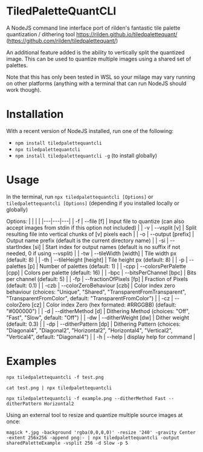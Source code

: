 # TiledPaletteQuantCLI

A NodeJS command line interface port of rilden's fantastic tile palette quantization / dithering tool https://rilden.github.io/tiledpalettequant/ (https://github.com/rilden/tiledpalettequant/)

An additional feature added is the ability to vertically split the quantized image. This can be used to quantize multiple images using a shared set of palettes.

Note that this has only been tested in WSL so your milage may vary running on other platforms (anything with a terminal that can run NodeJS should work though). 

# Installation
With a recent version of NodeJS installed, run one of the following:
- `npm install tiledpalettequantcli`
- `npx tiledpalettequantcli`
- `npm install tiledpalettequantcli -g` (to install globally)

# Usage
In the terminal, run `npx tiledpalettequantcli [Options]` or `tiledpalettequantcli [Options]` (depending if you installed locally or globally)

Options:
|   |   |   |
|---|---|---|
| -f | --file [f] | Input file to quantize (can also accept images from stdin if this option not included) |
|  -v | --vsplit [v]                 |  Split resulting file into vertical chunks of [v] pixels each |
|  -o | --output [prefix]            |  Output name prefix (default is the current directory name) |
|  -si | --startIndex [si]                 |  Start index for output names (default is no suffix if not needed, 0 if using --vsplit) |
|  -tw | --tileWidth [width]         |  Tile width px (default: 8) |
|  -th | --tileHeight [height]       |  Tile height px (default: 8) |
|  -p | --palettes [p]               |  Number of palettes (default: 1) |
|  -cpp | --colorsPerPalette [cpp]   |  Colors per palette (default: 16) |
|  -bpc | --bitsPerChannel [bpc]     |  Bits per channel (default: 5) |
|  -fp | --fractionOfPixels [fp]     |  Fraction of Pixels (default: 0.1) |
|  -czb | --colorZeroBehaviour [czb] |  Color index zero behaviour (choices: "Unique", "Shared", "TransparentFromTransparent", "TransparentFromColor", default: "TransparentFromColor") |
|  -cz | --colorZero [cz]            |  Color index Zero (hex formated: #RRGGBB) (default: "#000000") |
|  -d | --ditherMethod [d]           |  Dithering Method (choices: "Off", "Fast", "Slow", default: "Off") |
|  -dw | --ditherWeight [dw]         |  Dither weight (default: 0.3) |
|  -dp | --ditherPattern [dp]        |  Dithering Pattern (choices: "Diagonal4", "Diagonal2", "Horizontal2", "Horizontal4", "Vertical2", "Vertical4", default: "Diagonal4") |
|  -h | --help                       |  display help for command |



# Examples


`npx tiledpalettequantcli -f test.png`

`cat test.png | npx tiledpalettequantcli`

`npx tiledpalettequantcli -f example.png --ditherMethod Fast --ditherPattern Horizontal2`


Using an external tool to resize and quantize multiple source images at once:

`magick *.jpg -background 'rgba(0,0,0,0)' -resize '240' -gravity Center -extent 256x256 -append png:- | npx tiledpalettequantcli -output sharedPaletteExample -vsplit 256 -d Slow -p 5`

